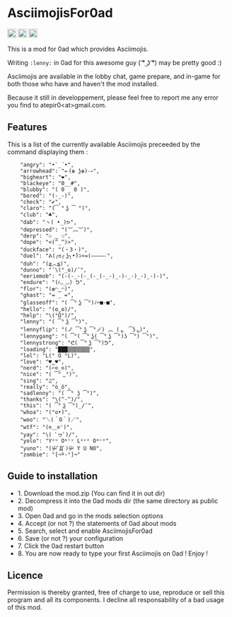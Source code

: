 # AsciimojisFor0ad

<p>
<!-- dev badges -->
<a href="https://github.com/Atepir/AsciimojisFor0ad/commits/main"><img src="https://img.shields.io/github/commits-since/Atepir/AsciimojisFor0ad/latest/main?style=for-the-badge" height="20"></a>
<a href="https://github.com/Atepir/AsciimojisFor0ad/graphs/contributors"><img src="https://img.shields.io/maintenance/yes/2023?style=for-the-badge" height="20"></a>
<a href="https://github.com/Atepir/AsciimojisFor0ad/commits/main"><img src="https://img.shields.io/github/commit-activity/m/Atepir/AsciimojisFor0ad?style=for-the-badge" height="20"></a>
</p>

This is a mod for 0ad which provides Asciimojis.

Writing `:lenny:` in 0ad for this awesome guy ( ͡° ͜ʖ ͡°) may be pretty good :)

Asciimojis are available in the lobby chat, game prepare, and in-game for both those who have and haven't the mod installed.

Because it still in developpement, please feel free to report me any error you find to atepir0\<at\>gmail.com.

## Features
This is a list of the currently available Asciimojis preceeded by the command displaying them :
```
    "angry": "•`_´•",
	"arrowhead": "⤜(ⱺ ʖ̯ⱺ)⤏",
	"bigheart": "❤",
	"blackeye": "0__#",
	"blubby": "( 0 _ 0 )",
	"bored": "(-_-)",
	"check": "✔",
	"claro": "(͡ ° ͜ʖ ͡ °)",
	"club": "♣",
	"dab": "ヽ( •_)ᕗ",
	"depressed": "(︶︹︶)",
	"derp": "☉ ‿ ⚆",
	"dope": "<(^_^)>",
	"duckface": "(・3・)",
	"duel": "ᕕ(╭ರ╭ ͟ʖ╮•́)⊃¤=(————-",
	"duh": "(≧︿≦)",
	"dunno": "¯\(°_o)/¯",
	"eeriemob": "(-(-_-(-_(-_(-_-)_-)-_-)_-)_-)-)",
	"endure": "(҂◡_◡) ᕤ",
	"flor": "(✿◠‿◠)",
	"ghast": "= _ =",
	"glasseoff": "( ͡° ͜ʖ ͡°)ﾉ⌐■-■",
	"hello": "(ʘ‿ʘ)/",
	"help": "\(°Ω°)/",
	"lenny": "( ͡° ͜ʖ ͡°)",
	"lennyflip": "(ノ ͡° ͜ʖ ͡°ノ) ︵ ( ͜。 ͡ʖ ͜。)",
	"lennygang": "( ͡°( ͡° ͜ʖ( ͡° ͜ʖ ͡°)ʖ ͡°) ͡°)",
	"lennystrong": "ᕦ( ͡° ͜ʖ ͡°)ᕤ",
	"loading": "███▒▒▒▒▒▒▒",
	"lol": "L(° O °L)",
	"love": "♥‿♥",
	"nerd": "(⌐⊙_⊙)",
	"nice": "( ͡° ͜ °)",
	"sing": "♫",
	"really": "ò_ô",
	"sadlenny": "( ͡° ʖ̯ ͡°)",
	"thanks": "\(^-^)/",
	"this": "( ͡° ͜ʖ ͡°)_/¯",
	"whoa": "(°o•)",
	"woo": "＼(＾O＾)／",
	"wtf": "(⊙＿⊙')",
	"yay": "\( ﾟヮﾟ)/",
	"yolo": "Yᵒᵘ Oᶰˡʸ Lᶤᵛᵉ Oᶰᶜᵉ",
	"yuno": "(屮ﾟДﾟ)屮 Y U NO",
	"zombie": "[¬º-°]¬"  
```           

## Guide to installation
<ul>
<li>1. Download the mod.zip (You can find it in out dir)</li>
<li>2. Decompress it into the 0ad mods dir (the same directory as public mod)</li>
<li>3. Open 0ad and go in the mods selection options</li>
<li>4. Accept (or not ?) the statements of 0ad about mods</li>
<li>5. Search, select and enable AsciimojisFor0ad</li>
<li>6. Save (or not ?) your configuration</li>
<li>7. Click the 0ad restart button</li>
<li>8. You are now ready to type your first Asciimojis on 0ad ! Enjoy !</li>

</ul>

## Licence
Permission is thereby granted, free of charge to use, reproduce or sell this program and all its components.
I decline all responsability of a bad usage of this mod.